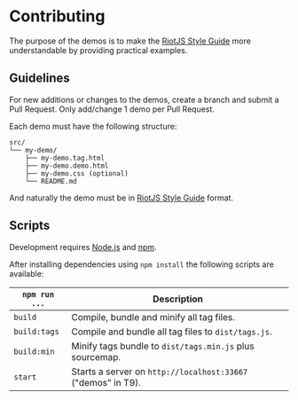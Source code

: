 # Contributing

The purpose of the demos is to make the [RiotJS Style Guide](https://github.com/voorhoede/riotjs-style-guide) more understandable by providing practical examples.


## Guidelines

For new additions or changes to the demos, create a branch and submit a Pull Request.
Only add/change 1 demo per Pull Request.

Each demo must have the following structure:

```
src/
└── my-demo/
    ├── my-demo.tag.html
    ├── my-demo.demo.html
    ├── my-demo.css (optional)
    └── README.md
```

And naturally the demo must be in [RiotJS Style Guide](https://github.com/voorhoede/riotjs-style-guide) format.


## Scripts

Development requires [Node.js](http://nodejs.org/) and [npm](https://npmjs.org/).

After installing dependencies using `npm install` the following scripts are available:

`npm run ...` | Description
---|---
`build` | Compile, bundle and minify all tag files.
`build:tags` | Compile and bundle all tag files to `dist/tags.js`.
`build:min` | Minify tags bundle to `dist/tags.min.js` plus sourcemap.
`start` | Starts a server on `http://localhost:33667` ("demos" in T9).